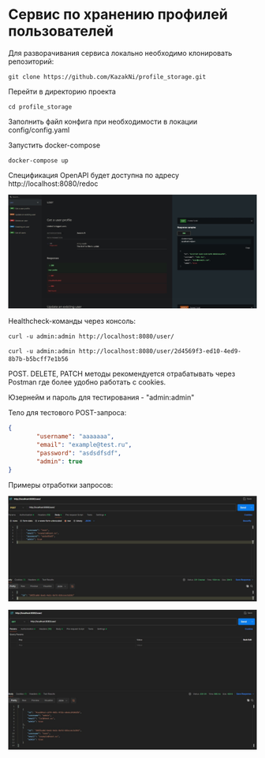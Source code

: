 # Сервис по хранению профилей пользователей

Для разворачивания сервиса локально необходимо клонировать репозиторий:
```
git clone https://github.com/KazakNi/profile_storage.git
```

Перейти в директорию проекта

```
cd profile_storage
```
Заполнить файл конфига при необходимости в локации config/config.yaml

Запустить docker-compose

```
docker-compose up
```

Спецификация OpenAPI будет доступна по адресу http://localhost:8080/redoc

<img src="https://github.com/KazakNi/profile_storage/blob/main/swagger.jpg" > </img>

Healthcheck-команды через консоль:

```
curl -u admin:admin http://localhost:8080/user/
 ```
```
curl -u admin:admin http://localhost:8080/user/2d4569f3-ed10-4ed9-8b7b-b5bcff7e1b56
```
POST. DELETE, PATCH методы рекомендуется отрабатывать через Postman где более удобно работать с cookies.

Юзернейм и пароль для тестирования - "admin:admin"

Тело для тестового POST-запроса:

```json
{
        "username": "aaaaaaa",
        "email": "example@test.ru",
        "password": "asdsdfsdf",
        "admin": true
}
```

Примеры отработки запросов:

<img src="https://github.com/KazakNi/profile_storage/blob/main/post.jpg" > </img>

<img src="https://github.com/KazakNi/profile_storage/blob/main/get.jpg" > </img>



